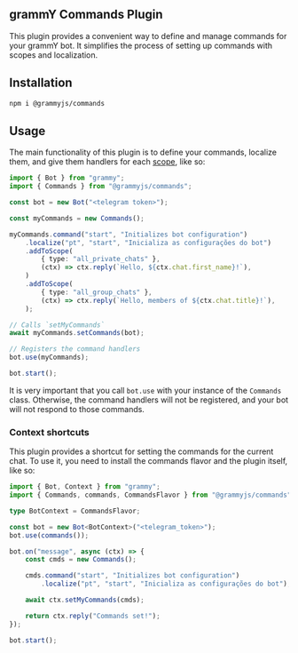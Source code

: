 ## grammY Commands Plugin

This plugin provides a convenient way to define and manage commands for your grammY bot. It simplifies the process of
setting up commands with scopes and localization.

## Installation

```sh
npm i @grammyjs/commands
```

## Usage

The main functionality of this plugin is to define your commands, localize them, and give them handlers for each
[scope](https://core.telegram.org/bots/api#botcommandscope), like so:

```typescript
import { Bot } from "grammy";
import { Commands } from "@grammyjs/commands";

const bot = new Bot("<telegram token>");

const myCommands = new Commands();

myCommands.command("start", "Initializes bot configuration")
    .localize("pt", "start", "Inicializa as configurações do bot")
    .addToScope(
        { type: "all_private_chats" },
        (ctx) => ctx.reply(`Hello, ${ctx.chat.first_name}!`),
    )
    .addToScope(
        { type: "all_group_chats" },
        (ctx) => ctx.reply(`Hello, members of ${ctx.chat.title}!`),
    );

// Calls `setMyCommands`
await myCommands.setCommands(bot);

// Registers the command handlers
bot.use(myCommands);

bot.start();
```

It is very important that you call `bot.use` with your instance of the `Commands` class. Otherwise, the command handlers
will not be registered, and your bot will not respond to those commands.

### Context shortcuts

This plugin provides a shortcut for setting the commands for the current chat. To use it, you need to install the
commands flavor and the plugin itself, like so:

```typescript
import { Bot, Context } from "grammy";
import { Commands, commands, CommandsFlavor } from "@grammyjs/commands";

type BotContext = CommandsFlavor;

const bot = new Bot<BotContext>("<telegram_token>");
bot.use(commands());

bot.on("message", async (ctx) => {
    const cmds = new Commands();

    cmds.command("start", "Initializes bot configuration")
        .localize("pt", "start", "Inicializa as configurações do bot");

    await ctx.setMyCommands(cmds);

    return ctx.reply("Commands set!");
});

bot.start();
```
